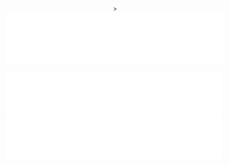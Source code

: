 <p align="center">>
  <img src="assets/images/lvl10_transparent_logo_2k.png"/>
</p>

<div>
  <img class="image selectorIdioma" src="assets/images/button_spanish_no_select.png" onmouseover="this.src='assets/images/button_spanish_select.png'" onmouseout="this.src='assets/images/button_spanish_no_select.png'" />
  <img class="image selectorIdioma" src="assets/images/button_english_no_select.png" onmouseover="this.src='assets/images/button_english_select.png'" onmouseout="this.src='assets/images/button_english_no_select.png'" />
</div>



